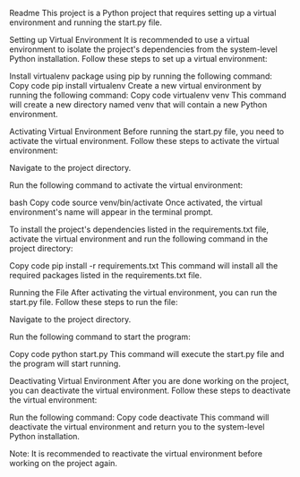 Readme
This project is a Python project that requires setting up a virtual environment and running the start.py file.

Setting up Virtual Environment
It is recommended to use a virtual environment to isolate the project's dependencies from the system-level Python installation. Follow these steps to set up a virtual environment:

Install virtualenv package using pip by running the following command:
Copy code
pip install virtualenv
Create a new virtual environment by running the following command:
Copy code
virtualenv venv
This command will create a new directory named venv that will contain a new Python environment.

Activating Virtual Environment
Before running the start.py file, you need to activate the virtual environment. Follow these steps to activate the virtual environment:

Navigate to the project directory.

Run the following command to activate the virtual environment:

bash
Copy code
source venv/bin/activate
Once activated, the virtual environment's name will appear in the terminal prompt.

To install the project's dependencies listed in the requirements.txt file, activate the virtual environment and run the following command in the project directory:

Copy code
pip install -r requirements.txt
This command will install all the required packages listed in the requirements.txt file.

Running the File
After activating the virtual environment, you can run the start.py file. Follow these steps to run the file:

Navigate to the project directory.

Run the following command to start the program:

Copy code
python start.py
This command will execute the start.py file and the program will start running.

Deactivating Virtual Environment
After you are done working on the project, you can deactivate the virtual environment. Follow these steps to deactivate the virtual environment:

Run the following command:
Copy code
deactivate
This command will deactivate the virtual environment and return you to the system-level Python installation.

Note: It is recommended to reactivate the virtual environment before working on the project again.
